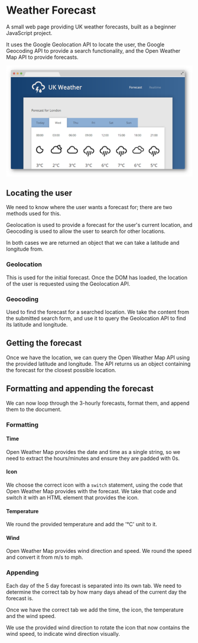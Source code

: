# Weather Forecast

A small web page providing UK weather forecasts, built as a beginner JavaScript project.

It uses the Google Geolocation API to locate the user, the Google Geocoding API to provide a search functionality, and the Open Weather Map API to provide forecasts.

![](example.png)

## Locating the user

We need to know where the user wants a forecast for; there are two methods used for this.

Geolocation is used to provide a forecast for the user's current location, and Geocoding is used to allow the user to search for other locations.

In both cases we are returned an object that we can take a latitude and longitude from.

### Geolocation

This is used for the initial forecast. Once the DOM has loaded, the location of the user is requested using the Geolocation API.

### Geocoding

Used to find the forecast for a searched location. We take the content from the submitted search form, and use it to query the Geolocation API to find its latitude and longitude.

## Getting the forecast

Once we have the location, we can query the Open Weather Map API using the provided latitude and longitude. The API returns us an object containing the forecast for the closest possible location.

## Formatting and appending the forecast

We can now loop through the 3-hourly forecasts, format them, and append them to the document.

### Formatting

#### Time

Open Weather Map provides the date and time as a single string, so we need to extract the hours/minutes and ensure they are padded with 0s.

#### Icon

We choose the correct icon with a `switch` statement, using the code that Open Weather Map provides with the forecast. We take that code and switch it with an HTML element that provides the icon.

#### Temperature

We round the provided temperature and add the '°C' unit to it.

#### Wind

Open Weather Map provides wind direction and speed. We round the speed and convert it from m/s to mph.

### Appending

Each day of the 5 day forecast is separated into its own tab. We need to determine the correct tab by how many days ahead of the current day the forecast is.

Once we have the correct tab we add the time, the icon, the temperature and the wind speed.

We use the provided wind direction to rotate the icon that now contains the wind speed, to indicate wind direction visually.
